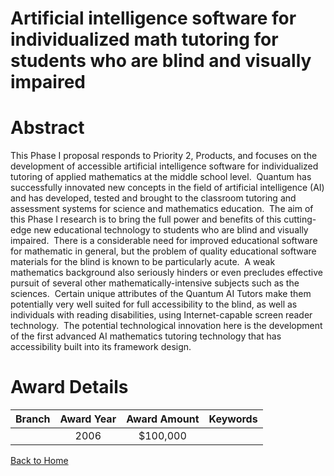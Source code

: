 
Artificial intelligence software for individualized math tutoring for students who are blind and visually impaired
==================================================================================================================

# Abstract


This Phase I proposal responds to Priority 2, Products, and focuses on the development of accessible artificial intelligence software for individualized tutoring of applied mathematics at the middle school level.  Quantum has successfully innovated new concepts in the field of artificial intelligence (AI) and has developed, tested and brought to the classroom tutoring and assessment systems for science and mathematics education.  The aim of this Phase I research is to bring the full power and benefits of this cutting-edge new educational technology to students who are blind and visually impaired.  There is a considerable need for improved educational software for mathematic in general, but the problem of quality educational software materials for the blind is known to be particularly acute.  A weak mathematics background also seriously hinders or even precludes effective pursuit of several other mathematically-intensive subjects such as the sciences.  Certain unique attributes of the Quantum AI Tutors make them potentially very well suited for full accessibility to the blind, as well as individuals with reading disabilities, using Internet-capable screen reader technology.  The potential technological innovation here is the development of the first advanced AI mathematics tutoring technology that has accessibility built into its framework design.  

# Award Details

|Branch|Award Year|Award Amount|Keywords|
| :---: | :---: | :---: | :---: |
||2006|$100,000||
  
  


[Back to Home](https://github.com/chrischow/dod_sbir_awards/CC/#1240)